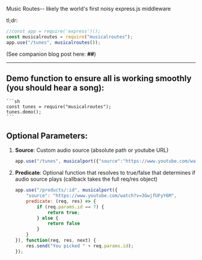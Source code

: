 Music Routes-- likely the world's first noisy express.js middleware

tl;dr:
```js
//const app = require('express')();
const musicalroutes = require("musicalroutes");
app.use("/tunes", musicalroutes());
```
(See companion blog post here: ***##***)

------

## Demo function to ensure all is working smoothly (you should hear a song):

    ```sh
    const tunes = require("musicalroutes");
    tunes.demo();
    ```


## Optional Parameters:

1. **Source**: Custom audio source (absolute path or youtube URL)

    ```js
    app.use("/tunes", musicalport({"source":"https://www.youtube.com/watch?v=3GwjfUFyY6M"});
    ```

2. **Predicate**: Optional function that resolves to true/false that determines if audio source plays (callback takes the full req/res object)

    ```js
    app.use("/products/:id", musicalport({
        "source": "https://www.youtube.com/watch?v=3GwjfUFyY6M",
        predicate: (req, res) => {
            if (req.params.id == 7) {
                return true;
            } else {
                return false
            }
        }
    }), function(req, res, next) {
        res.send("You picked " + req.params.id);
    });
    ```
